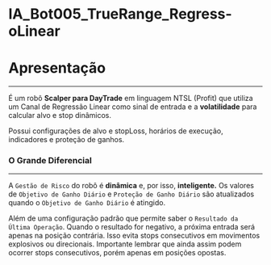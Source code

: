 # IA_Bot005_TrueRange_Regress-oLinear

# Apresentação

---

É um robô **Scalper para DayTrade**  em linguagem NTSL (Profit) que utiliza um Canal de Regressão Linear como sinal de entrada e a **volatilidade** para calcular alvo e stop dinâmicos.

Possui configurações de alvo e stopLoss, horários de execução, indicadores e proteção de ganhos.

### O Grande Diferencial

---

A `Gestão de Risco` do robô é **dinâmica** e, por isso, **inteligente.** Os valores de `Objetivo de Ganho Diário` e `Proteção de Ganho Diário` são atualizados quando o `Objetivo de Ganho Diário` é atingido.

Além de uma configuração padrão que permite saber o `Resultado da Última Operação`. Quando o resultado for negativo, a próxima entrada será apenas na posição contrária. Isso evita stops consecutivos em movimentos explosivos ou direcionais. Importante lembrar que ainda assim podem ocorrer stops consecutivos, porém apenas em posições opostas.
